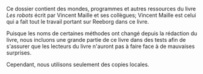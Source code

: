 Ce dossier contient des mondes, programmes et autres ressources du livre
_Les robots_ écrit par Vincent Maille et ses collègues; Vincent Maille
est celui qui a fait tout le travail portant sur Reeborg dans ce livre.

Puisque les noms de certaines méthodes ont changé depuis la rédaction du
livre, nous incluons une grande partie de ce livre dans des tests afin
de s'assurer que les lecteurs du livre n'auront pas à faire face à de
mauvaises surprises.

Cependant, nous utilisons seulement des copies locales.